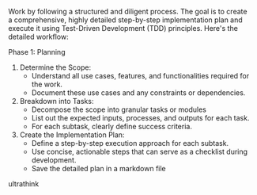 Work by following a structured and diligent process. The goal is to create a comprehensive, highly detailed step-by-step implementation plan and execute it using Test-Driven Development (TDD) principles. Here's the detailed workflow:

Phase 1: Planning
1. Determine the Scope:
    * Understand all use cases, features, and functionalities required for the work.
    * Document these use cases and any constraints or dependencies.
2. Breakdown into Tasks:
    * Decompose the scope into granular tasks or modules
    * List out the expected inputs, processes, and outputs for each task.
    * For each subtask, clearly define success criteria.
3. Create the Implementation Plan:
    * Define a step-by-step execution approach for each subtask.
    * Use concise, actionable steps that can serve as a checklist during development.
    * Save the detailed plan in a markdown file

ultrathink